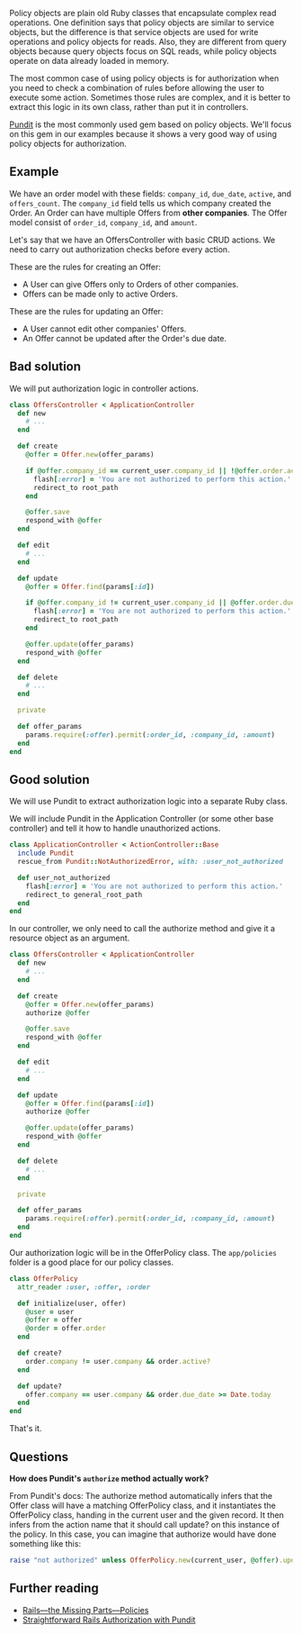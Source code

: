 Policy objects are plain old Ruby classes that encapsulate complex read operations. One definition says that policy objects are similar to service objects, but the difference is that service objects are used for write operations and policy objects for reads. Also, they are different from query objects because query objects focus on SQL reads, while policy objects operate on data already loaded in memory.

The most common case of using policy objects is for authorization when you need to check a combination of rules before allowing the user to execute some action. Sometimes those rules are complex, and it is better to extract this logic in its own class, rather than put it in controllers.

[Pundit](https://github.com/elabs/pundit) is the most commonly used gem based on policy objects. We'll focus on this gem in our examples because it shows a very good way of using policy objects for authorization.

## Example

We have an order model with these fields: `company_id`, `due_date`, `active`, and `offers_count`. The `company_id` field tells us which company created the Order. An Order can have multiple Offers from **other companies**. The Offer model consist of `order_id`, `company_id`, and `amount`.

Let's say that we have an OffersController with basic CRUD actions. We need to carry out authorization checks before every action.

These are the rules for creating an Offer:

* A User can give Offers only to Orders of other companies.
* Offers can be made only to active Orders.

These are the rules for updating an Offer:

* A User cannot edit other companies' Offers.
* An Offer cannot be updated after the Order's due date.

## Bad solution

We will put authorization logic in controller actions.

```ruby
class OffersController < ApplicationController
  def new
    # ...
  end

  def create
    @offer = Offer.new(offer_params)

    if @offer.company_id == current_user.company_id || !@offer.order.active?
      flash[:error] = 'You are not authorized to perform this action.'
      redirect_to root_path
    end

    @offer.save
    respond_with @offer
  end

  def edit
    # ...
  end

  def update
    @offer = Offer.find(params[:id])

    if @offer.company_id != current_user.company_id || @offer.order.due_date >= Date.today
      flash[:error] = 'You are not authorized to perform this action.'
      redirect_to root_path
    end

    @offer.update(offer_params)
    respond_with @offer
  end

  def delete
    # ...
  end

  private

  def offer_params
    params.require(:offer).permit(:order_id, :company_id, :amount)
  end
end
```

## Good solution

We will use Pundit to extract authorization logic into a separate Ruby class.

We will include Pundit in the Application Controller (or some other base controller) and tell it how to handle unauthorized actions.

```ruby
class ApplicationController < ActionController::Base
  include Pundit
  rescue_from Pundit::NotAuthorizedError, with: :user_not_authorized

  def user_not_authorized
    flash[:error] = 'You are not authorized to perform this action.'
    redirect_to general_root_path
  end
end
```

In our controller, we only need to call the authorize method and give it a resource object as an argument.

```ruby
class OffersController < ApplicationController
  def new
    # ...
  end

  def create
    @offer = Offer.new(offer_params)
    authorize @offer

    @offer.save
    respond_with @offer
  end

  def edit
    # ...
  end

  def update
    @offer = Offer.find(params[:id])
    authorize @offer

    @offer.update(offer_params)
    respond_with @offer
  end

  def delete
    # ...
  end

  private

  def offer_params
    params.require(:offer).permit(:order_id, :company_id, :amount)
  end
end
```

Our authorization logic will be in the OfferPolicy class. The `app/policies` folder is a good place for our policy classes.

```ruby
class OfferPolicy
  attr_reader :user, :offer, :order

  def initialize(user, offer)
    @user = user
    @offer = offer
    @order = offer.order
  end

  def create?
    order.company != user.company && order.active?
  end

  def update?
    offer.company == user.company && order.due_date >= Date.today
  end
end
```

That's it.

## Questions

**How does Pundit's `authorize` method actually work?**

From Pundit's docs:
The authorize method automatically infers that the Offer class will have a matching OfferPolicy class, and it instantiates the OfferPolicy class, handing in the current user and the given record. It then infers from the action name that it should call update? on this instance of the policy. In this case, you can imagine that authorize would have done something like this:

```ruby
raise "not authorized" unless OfferPolicy.new(current_user, @offer).update?
```

## Further reading

* [Rails—the Missing Parts—Policies](http://eng.joingrouper.com/blog/2014/03/20/rails-the-missing-parts-policies/)
* [Straightforward Rails Authorization with Pundit](http://www.sitepoint.com/straightforward-rails-authorization-with-pundit/)
